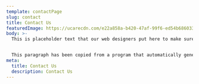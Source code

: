 ```yaml
---
template: contactPage
slug: contact
title: Contact Us
featuredImage: https://ucarecdn.com/e22a858a-b420-47af-99f6-ed54b6860333/
body: >-
  This is placeholder text that our web designers put here to make sure words appear properly on your website. This text is going to be replaced once the website is completed. You are currently reading text that is written in English, not any other language. Be careful not to waste too much time reading placeholder text! This text isn’t going to remain here because it doesn't pertain to the website.


  This paragraph has been copied from a program that automatically generates paragraphs like this. It is useful for web designers to use placeholder text so they can easily see what different fonts look like on a realistic paragraph.
meta:
  title: Contact Us
  description: Contact Us
---
```

